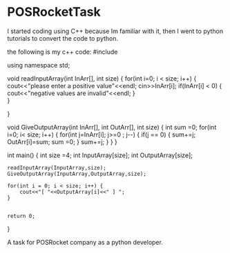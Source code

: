 # POSRocketTask
I started coding using C++ because Im familiar with it, then I went to python tutorials to convert the code to python.

the following is my c++ code:
#include <iostream>

using namespace std;

void readInputArray(int InArr[], int size) { 
    for(int i=0; i < size; i++) {
        cout<<"please enter a positive value"<<endl;
        cin>>InArr[i]; 
        if(InArr[i] < 0) {
     cout<<"negative values are invalid"<<endl;
        }    
    }
    
}

void GiveOutputArray(int InArr[], int OutArr[], int size) {
    int sum =0;
    for(int i=0; i< size; i++) {
        for(int j=InArr[i]; j>=0 ; j--) {
            if(j == 0) {
                 sum+=j;
                 OutArr[i]=sum;
                 sum =0;
            }
      sum+=j;  } 
    }
}

int main()
{
    int size =4;
    int InputArray[size];
    int OutputArray[size];
    
    readInputArray(InputArray,size);
    GiveOutputArray(InputArray,OutputArray,size);
    
    for(int i = 0; i < size; i++) {
        cout<<"[ "<<OutputArray[i]<<" ] ";
    }
    

    return 0;
}


A task for POSRocket company as a python developer.
